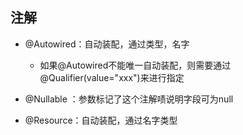 ## 注解

- @Autowired：自动装配，通过类型，名字
  - 如果@Autowired不能唯一自动装配，则需要通过@Qualifier(value="xxx")来进行指定
- @Nullable ：参数标记了这个注解啧说明字段可为null

- @Resource：自动装配，通过名字类型